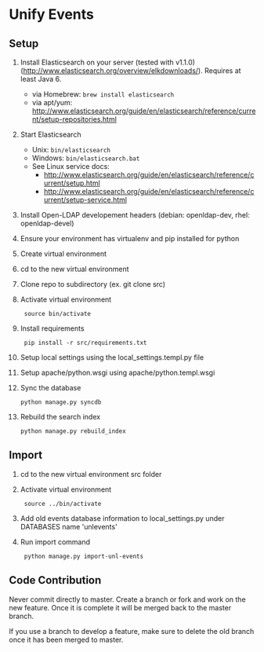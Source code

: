 # Unify Events

## Setup
1. Install Elasticsearch on your server (tested with v1.1.0) (http://www.elasticsearch.org/overview/elkdownloads/).  Requires at least Java 6.
	- via Homebrew: `brew install elasticsearch`
	- via apt/yum: http://www.elasticsearch.org/guide/en/elasticsearch/reference/current/setup-repositories.html
2. Start Elasticsearch
	- Unix: `bin/elasticsearch`
	- Windows: `bin/elasticsearch.bat`
	- See Linux service docs:
		- http://www.elasticsearch.org/guide/en/elasticsearch/reference/current/setup.html
		- http://www.elasticsearch.org/guide/en/elasticsearch/reference/current/setup-service.html

3. Install Open-LDAP developement headers (debian: openldap-dev, rhel: openldap-devel)
4. Ensure your environment has virtualenv and pip installed for python
5. Create virtual environment
6. cd to the new virtual environment
7. Clone repo to subdirectory (ex. git clone <url> src)
8. Activate virtual environment

        source bin/activate
9. Install requirements

        pip install -r src/requirements.txt
10. Setup local settings using the local_settings.templ.py file
11. Setup apache/python.wsgi using apache/python.templ.wsgi
12. Sync the database
		
		python manage.py syncdb
13. Rebuild the search index

		python manage.py rebuild_index

## Import
1. cd to the new virtual environment src folder
2. Activate virtual environment

        source ../bin/activate
3. Add old events database information to local_settings.py under DATABASES name 'unlevents'
4. Run import command

        python manage.py import-unl-events

## Code Contribution
Never commit directly to master. Create a branch or fork and work on the new feature. Once it is complete it will be merged back to the master branch.

If you use a branch to develop a feature, make sure to delete the old branch once it has been merged to master.
